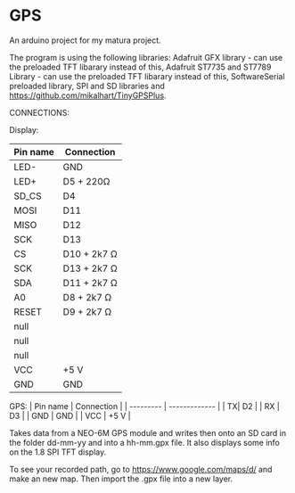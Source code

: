 # GPS
An arduino project for my matura project.

The program is using the following libraries:
Adafruit GFX library - can use the preloaded TFT libarary instead of this,
Adafruit ST7735 and ST7789 Library - can use the preloaded TFT libarary instead of this,
SoftwareSerial preloaded library,
SPI and SD libraries and
https://github.com/mikalhart/TinyGPSPlus.

CONNECTIONS:

Display:

| Pin name  | Connection |
| --------- | ------------- |
| LED-  | GND  |
|  LED+  | D5 + 220Ω |
|   SD_CS | D4   |
|   MOSI  | D11   |
|   MISO  | D12   |
|   SCK   | D13   |
|   CS    | D10 + 2k7 Ω|
|   SCK   | D13 + 2k7 Ω |
|   SDA   | D11 + 2k7 Ω |
|   A0    | D8  + 2k7 Ω |
|   RESET | D9  + 2k7 Ω |
|   null |   |
|   null |   |
|   null |   |
|   VCC   | +5 V   |
|   GND   | GND   |

GPS:
| Pin name  | Connection |
| --------- | ------------- |
| TX| D2 |
| RX | D3 |
| GND  | GND |
| VCC | +5 V |


Takes data from a NEO-6M GPS module and writes then onto an SD card in the folder dd-mm-yy and into a hh-mm.gpx file.
It also displays some info on the 1.8 SPI TFT display.

To see your recorded path, go to https://www.google.com/maps/d/ and make an new map. Then import the .gpx file into a new layer.
